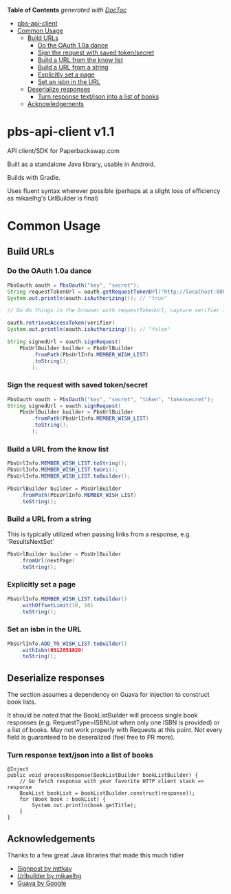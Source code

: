 **Table of Contents**  *generated with [DocToc](http://doctoc.herokuapp.com/)*

- [pbs-api-client](#user-content-pbs-api-client)
- [Common Usage](#user-content-common-usage)
	- [Build URLs](#user-content-build-urls)
		- [Do the OAuth 1.0a dance](#user-content-do-the-oauth-10a-dance)
		- [Sign the request with saved token/secret](#user-content-sign-the-request-with-saved-tokensecret)
		- [Build a URL from the know list](#user-content-build-a-url-from-the-know-list)
		- [Build a URL from a string](#user-content-build-a-url-from-a-string)
		- [Explicitly set a page](#user-content-explicitly-set-a-page)
		- [Set an isbn in the URL](#user-content-set-an-isbn-in-the-url)
	- [Deserialize responses](#user-content-deserialize-responses)
		- [Turn response text/json into a list of books](#user-content-turn-response-textjson-into-a-list-of-books)
	- [Acknowledgements](#user-content-acknowledgements)
	

pbs-api-client v1.1
==============

API client/SDK for Paperbackswap.com

Built as a standalone Java library, usable in Android.

Builds with Gradle.

Uses fluent syntax wherever possible (perhaps at a slight loss of efficiency as mikaelhg's UrlBuilder is final)

# Common Usage

## Build URLs

### Do the OAuth 1.0a dance
```java
PbsOauth oauth = PbsOauth("key", "secret");
String requestTokenUrl = oauth.getRequestTokenUrl("http://localhost:8080/capture_verifier")
System.out.println(oauth.isAuthorizing()); // "true"

// Go do things in the browser with requestTokenUrl, capture verifier from callback

oauth.retrieveAccessToken(verifier)
System.out.println(oauth.isAuthorizing()); // "false"

String signedUrl = oauth.signRequest(
    PbsUrlBuilder builder = PbsUrlBuilder
        .fromPath(PbsUrlInfo.MEMBER_WISH_LIST)
        .toString();
        );
```

### Sign the request with saved token/secret
```java
PbsOauth oauth = PbsOauth("key", "secret", "token", "tokensecret");
String signedUrl = oauth.signRequest(
    PbsUrlBuilder builder = PbsUrlBuilder
        .fromPath(PbsUrlInfo.MEMBER_WISH_LIST)
        .toString();
        );
```

### Build a URL from the know list
```java
PbsUrlInfo.MEMBER_WISH_LIST.toString();
PbsUrlInfo.MEMBER_WISH_LIST.toUri();
PbsUrlInfo.MEMBER_WISH_LIST.toBuilder();

PbsUrlBuilder builder = PbsUrlBuilder
    .fromPath(PbsUrlInfo.MEMBER_WISH_LIST)
    .toString();
```

### Build a URL from a string

This is typically utilized when passing links from a response, e.g. 'ResultsNextSet'
```java
PbsUrlBuilder builder = PbsUrlBuilder
    .fromUrl(nextPage)
    .toString();
```

### Explicitly set a page
```java
PbsUrlInfo.MEMBER_WISH_LIST.toBuilder()
    .withOffsetLimit(10, 10)
    .toString();
```

### Set an isbn in the URL
```java
PbsUrlInfo.ADD_TO_WISH_LIST.toBuilder()
    .withIsbn(0312851820)
    .toString();
```

## Deserialize responses
The section assumes a dependency on Guava for injection to construct book lists.

It should be noted that the BookListBuilder will process single book responses (e.g. RequestType=ISBNList when only one ISBN is provided) or a list of books. 
May not work properly with Requests at this point. 
Not every field is guaranteed to be deseralized (feel free to PR more).

### Turn response text/json into a list of books
```
@Inject
public void processResponse(BookListBuilder bookListBuilder) {
    // Go fetch response with your favorite HTTP client stack => response
    BookList bookList = bookListBuilder.construct(response));
    for (Book book : bookList) {
        System.out.println(book.getTitle);
    }
}

```


## Acknowledgements
Thanks to a few great Java libraries that made this much tidier
* [Signpost by mttkay](https://github.com/mttkay/signpost)
* [Urlbuilder by mikaelhg](https://github.com/mikaelhg/urlbuilder)
* [Guava by Google](https://code.google.com/p/guava-libraries/)